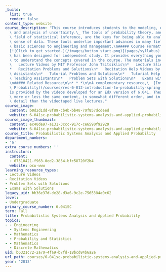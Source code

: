 ```yaml
---
_build:
  list: true
  render: false
content_type: website
course_description: "This course introduces students to the modeling, quantification,\
  \ and analysis of uncertainty.\_ The tools of probability theory, and of the related\
  \ field of statistical inference, are the keys for being able to analyze and make\
  \ sense of data. These tools underlie important advances in many fields, from the\
  \ basic sciences to engineering and management.\n##### Course Format\n\n* * *\n\n\
  [![Click to get started.](/images/button_start.png)](pages/syllabus) This course\
  \ has been designed for independent study. It provides everything you will need\
  \ to understand the concepts covered in the course. The materials include:\n\n*\
  \   Lecture Videos by MIT Professor John Tsitsiklis\n*   Lecture Slides and Readings\n\
  *   Recitation Problems and Solutions\n*   Recitation Help Videos by MIT Teaching\
  \ Assistants\n*   Tutorial Problems and Solutions\n*   Tutorial Help Videos by MIT\
  \ Teaching Assistants\n*   Problem Sets with Solutions\n*   Exams with Solutions\n\
  \n##### Related Resource\n\n* * *\n\nA complementary resource,\__[Introduction to\
  \ Probability](/courses/res-6-012-introduction-to-probability-spring-2018/)_,\_\
  is provided by the videos developed for an EdX version of 6.041. These videos cover\
  \ more or less the same content, in somewhat different order, and in somewhat more\
  \ detail than the videotaped live lectures."
course_image:
  content: b0d2d1dd-8f89-cb4b-bb48-70f857dcdeed
  website: 6-041sc-probabilistic-systems-analysis-and-applied-probability-fall-2013
course_image_thumbnail:
  content: ec40de97-a131-3ccc-917c-ce6590f92929
  website: 6-041sc-probabilistic-systems-analysis-and-applied-probability-fall-2013
course_title: Probabilistic Systems Analysis and Applied Probability
department_numbers:
- '6'
extra_course_numbers: ''
instructors:
  content:
  - 67510421-f963-0cd2-3854-bfc58720f2b4
  website: ocw-www
learning_resource_types:
- Lecture Videos
- Recitation Videos
- Problem Sets with Solutions
- Exams with Solutions
legacy_uid: bb36e37d-de28-d3a6-9c2e-7565384a0c62
level:
- Undergraduate
primary_course_number: 6.041SC
term: Fall
title: Probabilistic Systems Analysis and Applied Probability
topics:
- - Engineering
  - Systems Engineering
- - Mathematics
  - Probability and Statistics
- - Mathematics
  - Discrete Mathematics
uid: b6321c72-2a70-4fa9-b7fd-18bcd84b6a2e
url_path: courses/6-041sc-probabilistic-systems-analysis-and-applied-probability-fall-2013
year: '2013'
---
```


